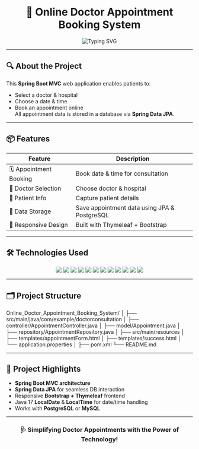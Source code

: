 <h1 align="center">🏥 Online Doctor Appointment Booking System</h1> 

<p align="center">
  <img src="https://readme-typing-svg.demolab.com?font=Fira+Code&weight=500&size=24&pause=1000&color=1F6FEB&center=true&vCenter=true&width=900&lines=Book+Doctor+Appointments+Easily+and+Efficiently;Spring+Boot+%7C+Thymeleaf+%7C+JPA+%7C+PostgreSQL;Responsive+UI+with+Bootstrap+and+Java+17" alt="Typing SVG" />
</p>

---

## 🔍 About the Project

This **Spring Boot MVC** web application enables patients to:
- Select a doctor & hospital
- Choose a date & time
- Book an appointment online  
All appointment data is stored in a database via **Spring Data JPA**.

---

## 📦 Features

| Feature                | Description                                     |
|------------------------|-------------------------------------------------|
| 🗓️ Appointment Booking | Book date & time for consultation               |
| 🏥 Doctor Selection    | Choose doctor & hospital                        |
| 📧 Patient Info        | Capture patient details                         |
| 💾 Data Storage        | Save appointment data using JPA & PostgreSQL    |
| 🎨 Responsive Design   | Built with Thymeleaf + Bootstrap                |

---

## 🛠 Technologies Used

<p align="center">
  <img src="https://img.shields.io/badge/Java-ED8B00?style=for-the-badge&logo=openjdk&logoColor=white"/>
  <img src="https://img.shields.io/badge/Spring_Boot-6DB33F?style=for-the-badge&logo=springboot&logoColor=white"/>
  <img src="https://img.shields.io/badge/Thymeleaf-005F0F?style=for-the-badge&logo=thymeleaf&logoColor=white"/>
  <img src="https://img.shields.io/badge/PostgreSQL-316192?style=for-the-badge&logo=postgresql&logoColor=white"/>
  <img src="https://img.shields.io/badge/MySQL-4479A1?style=for-the-badge&logo=mysql&logoColor=white"/>
  <img src="https://img.shields.io/badge/HTML5-E34F26?style=for-the-badge&logo=html5&logoColor=white"/>
  <img src="https://img.shields.io/badge/CSS3-1572B6?style=for-the-badge&logo=css3&logoColor=white"/>
  <img src="https://img.shields.io/badge/Bootstrap-7952B3?style=for-the-badge&logo=bootstrap&logoColor=white"/>
  <img src="https://img.shields.io/badge/Maven-C71A36?style=for-the-badge&logo=apachemaven&logoColor=white"/>
  <img src="https://img.shields.io/badge/Git-F05032?style=for-the-badge&logo=git&logoColor=white"/>
  <img src="https://img.shields.io/badge/GitHub-181717?style=for-the-badge&logo=github&logoColor=white"/>
  <img src="https://img.shields.io/badge/Lombok-FF0000?style=for-the-badge&logoColor=white" />

</p>

---

## 🗂 Project Structure

Online_Doctor_Appointment_Booking_System/
│
├── src/main/java/com/example/doctorconsultation
│   ├── controller/AppointmentController.java
│   ├── model/Appointment.java
│   ├── repository/AppointmentRepository.java
│
├── src/main/resources
│   ├── templates/appointmentForm.html
│   ├── templates/success.html
│   └── application.properties
│
├── pom.xml
└── README.md





---

## 🌟 Project Highlights
- **Spring Boot MVC architecture**
- **Spring Data JPA** for seamless DB interaction
- Responsive **Bootstrap + Thymeleaf** frontend
- Java 17 **LocalDate** & **LocalTime** for date/time handling
- Works with **PostgreSQL** or **MySQL**

---


<h3 align="center">🩺 Simplifying Doctor Appointments with the Power of Technology!</h3>

